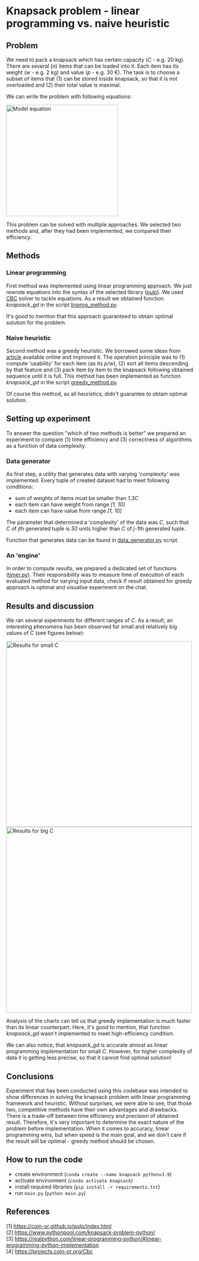 # Knapsack problem - linear programming vs. naive heuristic

## Problem

We need to pack a knapsack which has certain capacity (*C* - e.g. 20 kg). There
are several (*n*) items that can be loaded into it. Each item has its weight 
(*w* -  e.g. 2 kg) and value (*p* - e.g. 30 €). The task is to choose a subset
of items that (1) can be stored inside knapsack, so that it is not overloaded 
and (2) their total value is maximal.

We can write the problem with following equations:

[comment]: <> (![Model equation]&#40;equations.png&#41;)
<img src="/Users/michal/PycharmProjects/knapsack_problem/img/equations.png" alt="Model equation" width="300"/>

This problem can be solved with multiple approaches. We selected two methods 
and, after they had been implemented, we compared their efficiency.

## Methods

### Linear programming
First method was implemented using linear programming approach. We just 
rewrote equations into the syntax of the selected library 
([pulp](https://coin-or.github.io/pulp/index.html)). We used 
[CBC](https://projects.coin-or.org/Cbc) solver to tackle equations. As a result
we obtained function *knapsack_gd* in the script 
[linprog_method.py](./linprog_method.py).

It's good to mention that this approach guaranteed to obtain optimal solution 
for the problem.

### Naive heuristic
Second method was a greedy heuristic. We borrowed some ideas from 
[article](https://www.pythonpool.com/knapsack-problem-python/) available 
online and improved it. The operation principle was to (1) compute 'usability' 
for each item (as its *p/w*), (2) sort all items descending by that feature and
(3) pack item by item to the knapsack following obtained sequence until it is 
full. This method  has been implemented as function *knapsack_gd* in the script 
[greedy_method.py](./greedy_method.py).

Of course this method, as all heuristics, didn't guarantee to obtain optimal 
solution.


## Setting up experiment

To answer the question "which of two methods is better" we prepared an 
experiment to compare (1) time efficiency and (3) correctness of algorithms as 
a function of data complexity.


### Data generator
As first step, a utility that generates data with varying 'complexity' was 
implemented. Every tuple of created dataset had to meet following conditions:
  - sum of weights of items must be smaller than *1.3C*  
  - each item can have weight from range *[1, 10]*  
  - each item can have value from range *[1, 10]*  

The parameter that determined a 'complexity' of the data was *C*, such that
*C* of *j*th generated tuple is *50* units higher than *C* of *j-1*th generated
tuple.

Function that generates data can be found in 
[data_generator.py](./data_generator.py) script.

### An 'engine'
In order to compute results, we prepared a dedicated set of functions 
([timer.py](./timer.py)). Their responsibility was to measure time of execution
of each evaluated method for varying input data, check if result obtained for 
greedy approach is optimal and visualise experiment on the chat.


## Results and discussion

We ran several experiments for different ranges of *C*. As a result, an 
interesting phenomena has been observed for small and relatively big values of 
*C* (see figures below):

<img src="/Users/michal/PycharmProjects/knapsack_problem/img/exp_1_100.png" alt="Results for small C" width="500"/>

<img src="/Users/michal/PycharmProjects/knapsack_problem/img/exp_100_10000.png" alt="Results for big C" width="500"/>

Analysis of the charts can tell us that greedy implementation is much faster 
than its linear counterpart. Here, it's good to mention, that function 
*knapsack_gd* wasn't implemented to meet high-efficiency condition. 

We can also notice, that *knapsack_gd* is accurate almost as linear programming
implementation for small *C*. However, for higher complexity of data it is
getting less precise, so that it cannot find optimal solution!

## Conclusions

Experiment that has been conducted using this codebase was intended to show 
differences in solving the knapsack problem with linear programming framework
and heuristic. Without surprises, we were able to see, that those two, 
competitive methods have their own advantages and drawbacks. There is a 
trade-off between time efficiency and precision of obtained result. Therefore,
it's very important to determine the exact nature of the problem before 
implementation. When it comes to accuracy, linear programming wins, but when
speed is the main goal, and we don't care if the result will be optimal - 
greedy method should be chosen.  


## How to run the code

- create environment (`conda create --name knapsack python=3.9`)
- activate environment (`conda activate knapsack`)
- install required libraries (`pip install -r requirements.txt`)
- run `main.py` (`python main.py`) 

## References

\[1\] https://coin-or.github.io/pulp/index.html  
\[2\] https://www.pythonpool.com/knapsack-problem-python/  
\[3\] https://realpython.com/linear-programming-python/#linear-programming-python-implementation  
\[4\] https://projects.coin-or.org/Cbc
